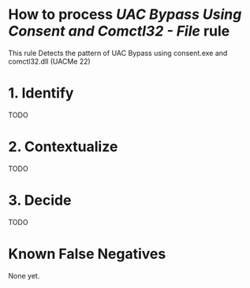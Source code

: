 # How to process *UAC Bypass Using Consent and Comctl32 - File* rule
This rule Detects the pattern of UAC Bypass using consent.exe and comctl32.dll (UACMe 22)

# 1. Identify
TODO

# 2. Contextualize
TODO

# 3. Decide
TODO

# Known False Negatives
None yet.
